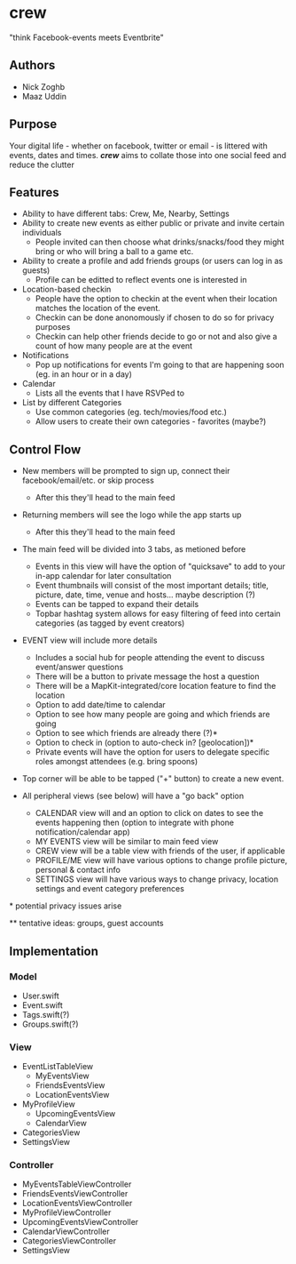 
# crew
"think Facebook-events meets Eventbrite"

## Authors
* Nick Zoghb
* Maaz Uddin

## Purpose
Your digital life - whether on facebook, twitter or email - is littered 
with events, dates and times. <b><i>crew</i></b> aims to collate those into one social 
feed and reduce the clutter

## Features
* Ability to have different tabs: Crew, Me, Nearby, Settings
* Ability to create new events as either public or private and invite 
certain individuals
	* People invited can then choose what drinks/snacks/food they might 
	bring or who will bring a ball to a game etc.
* Ability to create a profile and add friends groups (or users can log in 
as guests)
	* Profile can be editted to reflect events one is interested in
* Location-based checkin
	* People have the option to checkin at the event when their location 
	matches the location of the event.
	* Checkin can be done anonomously if chosen to do so for privacy purposes
	* Checkin can help other friends decide to go or not and also give a 
	count of how many people are at the event
* Notifications
	* Pop up notifications for events I'm going to that are happening soon 
	(eg. in an hour or in a day)
* Calendar
	* Lists all the events that I have RSVPed to
* List by different Categories
	* Use common categories (eg. tech/movies/food etc.)
	* Allow users to create their own categories - favorites (maybe?)

## Control Flow
* New members will be prompted to sign up, connect their 
facebook/email/etc. or skip process
	* After this they'll head to the main feed
* Returning members will see the logo while the app starts up
	* After this they'll head to the main feed

* The main feed will be divided into 3 tabs, as metioned before
	* Events in this view will have the option of "quicksave" 
	to add to your in-app calendar for later consultation
	* Event thumbnails will consist of the most important details; 
	title, picture, date, time, venue and hosts... maybe description (?)
	* Events can be tapped to expand their details
	* Topbar hashtag system allows for easy filtering of feed into certain 
	categories (as tagged by event creators)
* EVENT view will include more details
	* Includes a social hub for people attending the event to discuss 
	event/answer questions
	* There will be a button to private message the host a question
	* There will be a MapKit-integrated/core location feature to find the location
	* Option to add date/time to calendar
	* Option to see how many people are going and which friends are going
	* Option to see which friends are already there (?)&#42;
	* Option to check in (option to auto-check in? [geolocation])&#42;
	* Private events will have the option for users to delegate specific 
	roles amongst attendees (e.g. bring spoons)
* Top corner will be able to be tapped ("+" button) to create a new event.
* All peripheral views (see below) will have a "go back" option
	* CALENDAR view will and an option to click on dates to see the events 
	happening then (option to integrate with phone notification/calendar app)
	* MY EVENTS view will be similar to main feed view
	* CREW view will be a table view with friends of the user, if applicable
	* PROFILE/ME view will have various options to change profile picture, 
	personal & contact info
	* SETTINGS view will have various ways to change privacy, location 
	settings and event category preferences

&#42; potential privacy issues arise <p>
&#42;&#42; tentative ideas: groups, guest accounts

## Implementation
### Model
* User.swift
* Event.swift
* Tags.swift(?)
* Groups.swift(?)

### View
* EventListTableView
	* MyEventsView
	* FriendsEventsView
	* LocationEventsView
* MyProfileView
	* UpcomingEventsView
	* CalendarView
* CategoriesView
* SettingsView

### Controller
* MyEventsTableViewController
* FriendsEventsViewController
* LocationEventsViewController
* MyProfileViewController
* UpcomingEventsViewController
* CalendarViewController
* CategoriesViewController
* SettingsView